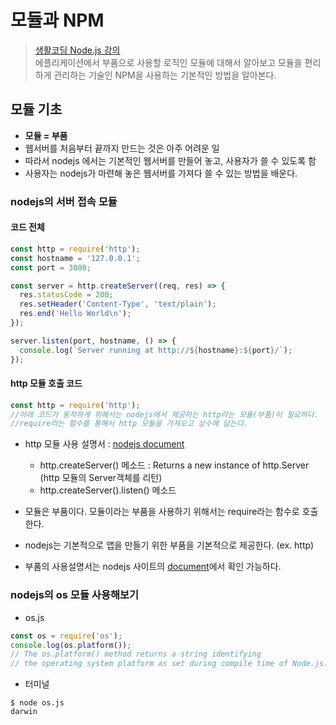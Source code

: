 # 모듈과 NPM
> [생활코딩 Node.js 강의](https://opentutorials.org/course/2136/11854)   
> 에플리케이션에서 부품으로 사용할 로직인 모듈에 대해서 알아보고 모듈을 편리하게 관리하는 기술인 NPM을 사용하는 기본적인 방법을 알아본다.

## 모듈 기초

- **모듈 = 부품**
- 웹서버를 처음부터 끝까지 만드는 것은 아주 어려운 일
- 따라서 nodejs 에서는 기본적인 웹서버를 만들어 놓고, 사용자가 쓸 수 있도록 함
- 사용자는 nodejs가 마련해 놓은 웹서버를 가져다 쓸 수 있는 방법을 배운다.

### nodejs의 서버 접속 모듈

#### 코드 전체
```javascript
const http = require('http');
const hostname = '127.0.0.1';
const port = 3000;

const server = http.createServer((req, res) => {
  res.statusCode = 200;
  res.setHeader('Content-Type', 'text/plain');
  res.end('Hello World\n');
});

server.listen(port, hostname, () => {
  console.log(`Server running at http://${hostname}:${port}/`);
});
```

#### http 모듈 호출 코드

```javascript
const http = require('http');
//아래 코드가 동작하게 위해서는 nodejs에서 제공하는 http라는 모듈(부품)이 필요하다.
//require라는 함수를 통해서 http 모듈을 가져오고 상수에 담는다.
```

- http 모듈 사용 설명서 : [nodejs document](https://nodejs.org/dist/latest-v6.x/docs/api/http.html)
    - http.createServer() 메소드 : Returns a new instance of http.Server    
      (http 모듈의 Server객체를 리턴)
    - http.createServer().listen() 메소드

- 모듈은 부품이다. 모듈이라는 부품을 사용하기 위해서는 require라는 함수로 호출한다.
- nodejs는 기본적으로 앱을 만들기 위한 부품을 기본적으로 제공한다. (ex. http)
- 부품의 사용설명서는 nodejs 사이트의 [document](https://nodejs.org/dist/latest-v6.x/docs/api/)에서 확인 가능하다.

### nodejs의 os 모듈 사용해보기

- os.js

```javascript
const os = require('os');
console.log(os.platform());
// The os.platform() method returns a string identifying
// the operating system platform as set during compile time of Node.js.
```
- 터미널

```
$ node os.js
darwin
```
